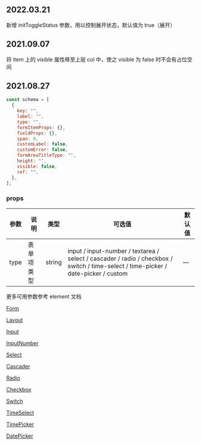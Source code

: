 ## 2022.03.21

新增 initToggleStatus 参数，用以控制展开状态，默认值为 true（展开）

## 2021.09.07

将 item 上的 visible 属性移至上层 col 中，使之 visible 为 false 时不会有占位空间

## 2021.08.27

```javascript
const schema = [
  {
    key: "",
    label: "",
    type: "",
    formItemProps: {},
    fieldProps: {},
    span: 8,
    customLabel: false,
    customError: false,
    formAreaTitleType: "",
    height: "",
    visible: false,
    ref: "",
  },
];
```

### props

| 参数 | 说明       | 类型   | 可选值                                                                                                                             | 默认值 |
| ---- | ---------- | ------ | ---------------------------------------------------------------------------------------------------------------------------------- | ------ |
| type | 表单项类型 | string | input / input-number / textarea / select / cascader / radio / checkbox / switch / time-select / time-picker / date-picker / custom | —      |

更多可用参数参考 element 文档

[Form](https://element-plus.org/#/zh-CN/component/form)

[Layout](https://element-plus.org/#/zh-CN/component/layout)

[Input](https://element-plus.org/#/zh-CN/component/input)

[InputNumber](https://element-plus.org/#/zh-CN/component/input-number)

[Select](https://element-plus.org/#/zh-CN/component/select)

[Cascader](https://element-plus.org/#/zh-CN/component/cascader)

[Radio](https://element-plus.org/#/zh-CN/component/radio)

[Checkbox](https://element-plus.org/#/zh-CN/component/checkbox)

[Switch](https://element-plus.org/#/zh-CN/component/switch)

[TimeSelect](https://element-plus.org/#/zh-CN/component/time-select)

[TimePicker](https://element-plus.org/#/zh-CN/component/time-picker)

[DatePicker](https://element-plus.org/#/zh-CN/component/date-picker)
